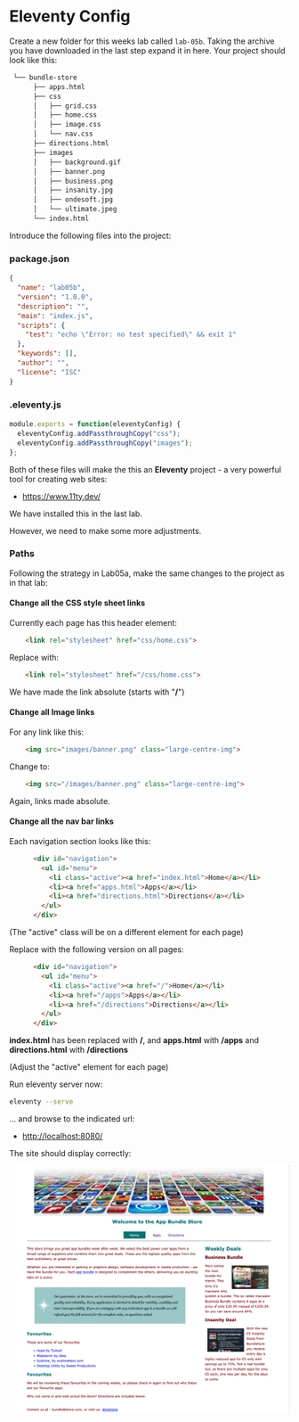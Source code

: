 # Eleventy Config

Create a new folder for this weeks lab called `lab-05b`. Taking the archive you have downloaded in the last step expand it in here. Your project should look like this:

```bash
 └── bundle-store
      ├── apps.html
      ├── css
      │   ├── grid.css
      │   ├── home.css
      │   ├── image.css
      │   └── nav.css
      ├── directions.html
      ├── images
      │   ├── background.gif
      │   ├── banner.png
      │   ├── business.png
      │   ├── insanity.jpg
      │   ├── ondesoft.jpg
      │   └── ultimate.jpeg
      └── index.html
```

Introduce the following files into the project:

### package.json

~~~json
{
  "name": "lab05b",
  "version": "1.0.0",
  "description": "",
  "main": "index.js",
  "scripts": {
    "test": "echo \"Error: no test specified\" && exit 1"
  },
  "keywords": [],
  "author": "",
  "license": "ISC"
}

~~~

### .eleventy.js

~~~javascript
module.exports = function(eleventyConfig) {
  eleventyConfig.addPassthroughCopy("css");
  eleventyConfig.addPassthroughCopy("images");  
};
~~~

Both of these files will make the this an **Eleventy** project - a very powerful tool for creating web sites:

- <https://www.11ty.dev/>

We have installed this in the last lab.

However, we need to make some more adjustments.

### Paths

Following the strategy in Lab05a, make the same changes to the project as in that lab:

#### Change all the CSS style sheet links

Currently each page has this header element:

~~~html
    <link rel="stylesheet" href="css/home.css">
~~~

Replace with:

~~~html
    <link rel="stylesheet" href="/css/home.css">
~~~

We have made the link absolute (starts with "**/**")

#### Change all Image links

For any link like this:

~~~html
    <img src="images/banner.png" class="large-centre-img">
~~~

Change to:

~~~html
    <img src="/images/banner.png" class="large-centre-img">
~~~

Again, links made absolute.

#### Change all the nav bar links

Each navigation section looks like this:

~~~html
      <div id="navigation">
        <ul id="menu">
          <li class="active"><a href="index.html">Home</a></li>
          <li><a href="apps.html">Apps</a></li>
          <li><a href="directions.html">Directions</a></li>
        </ul>
      </div>
~~~

(The "active" class will be on a different element for each page)

Replace with the following version on all pages:

~~~html
      <div id="navigation">
        <ul id="menu">
          <li class="active"><a href="/">Home</a></li>
          <li><a href="/apps">Apps</a></li>
          <li><a href="/directions">Directions</a></li>
        </ul>
      </div>
~~~

**index.html** has been replaced with **/**, and **apps.html** with **/apps** and **directions.html** with **/directions**

(Adjust the "active" element for each page)

Run eleventy server now:

~~~bash
eleventy --serve
~~~

... and browse to the indicated url:

- <http://localhost:8080/>

The site should display correctly:

![](img/03.png)


